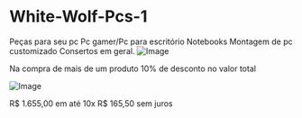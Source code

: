 # White-Wolf-Pcs-1
Peças para seu pc Pc gamer/Pc para escritório Notebooks Montagem de pc customizado Consertos em geral.
![Image](https://user-images.githubusercontent.com/115034837/204571750-fa99e306-aa55-4308-b328-6c166a526704.png)

Na compra de mais de um produto 10% de desconto no valor total

![Image](https://user-images.githubusercontent.com/115034837/204573251-37878974-b7d9-4424-a48a-8e019494da6e.png)

R$ 1.655,00 em até 10x R$ 165,50 sem juros
